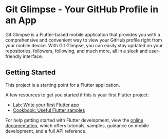 # Git Glimpse - Your GitHub Profile in an App

Git Glimpse is a Flutter-based mobile application that provides you with a comprehensive and convenient way to view your GitHub profile right from your mobile device. With Git Glimpse, you can easily stay updated on your repositories, followers, following, and much more, all in a sleek and user-friendly interface.

## Getting Started

This project is a starting point for a Flutter application.

A few resources to get you started if this is your first Flutter project:

- [Lab: Write your first Flutter app](https://docs.flutter.dev/get-started/codelab)
- [Cookbook: Useful Flutter samples](https://docs.flutter.dev/cookbook)

For help getting started with Flutter development, view the
[online documentation](https://docs.flutter.dev/), which offers tutorials,
samples, guidance on mobile development, and a full API reference.
